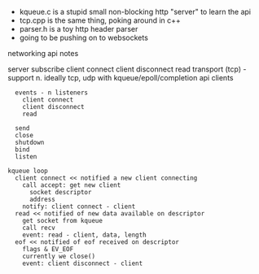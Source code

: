 * kqueue.c is a stupid small non-blocking http "server" to learn the api
* tcp.cpp is the same thing, poking around in c++
* parser.h is a toy http header parser
* going to be pushing on to websockets


networking api notes

server
  subscribe
    client connect
    client disconnect
    read
  transport (tcp) - support n. ideally tcp, udp with kqueue/epoll/completion 
    api
      clients

      events - n listeners
        client connect
        client disconnect
        read

      send
      close
      shutdown
      bind
      listen

    kqueue loop
      client connect << notified a new client connecting
        call accept: get new client
          socket descriptor
          address
        notify: client connect - client
      read << notified of new data available on descriptor
        get socket from kqueue
        call recv
        event: read - client, data, length
      eof << notified of eof received on descriptor
        flags & EV_EOF
        currently we close()
        event: client disconnect - client
